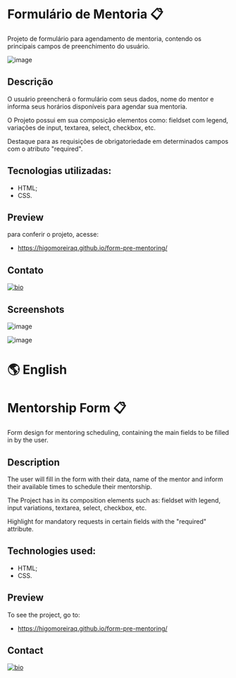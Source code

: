 # Formulário de Mentoria 📋

Projeto de formulário para agendamento de mentoria, contendo os principais campos de preenchimento do usuário.

![image](https://user-images.githubusercontent.com/107502907/191764625-fd399ba3-ff6a-428e-b3e3-0cadb2df9011.png)

## Descrição

O usuário preencherá o formulário com seus dados, nome do mentor e informa seus horários disponíveis para agendar sua mentoria.

O Projeto possui em sua composição elementos como: fieldset com legend, variações de input, textarea, select, checkbox, etc.

Destaque para as requisições de obrigatoriedade em determinados campos com o atributo "required".

## Tecnologias utilizadas:

- HTML;
- CSS.

## Preview

para conferir o projeto, acesse:

- https://higomoreiraq.github.io/form-pre-mentoring/

## Contato

[![bio](https://img.shields.io/badge/bio_higomoreiraq-FF5374?style=for-the-badge&logo=ko-fi&logoColor=white)](https://higomoreiraq.github.io/Bio-Higo-Moreira/)

## Screenshots

![image](https://user-images.githubusercontent.com/107502907/191765180-461c415e-5ddd-47dd-a8cb-23e7ed15e907.png)

![image](https://user-images.githubusercontent.com/107502907/191765018-2c543dfd-95fa-456c-a9af-5ab8afc9abd4.png)


#
# 🌎 English

# Mentorship Form 📋

Form design for mentoring scheduling, containing the main fields to be filled in by the user.

## Description

The user will fill in the form with their data, name of the mentor and inform their available times to schedule their mentorship.

The Project has in its composition elements such as: fieldset with legend, input variations, textarea, select, checkbox, etc.

Highlight for mandatory requests in certain fields with the "required" attribute.

## Technologies used:

- HTML;
- CSS.

## Preview

To see the project, go to:

- https://higomoreiraq.github.io/form-pre-mentoring/

## Contact

[![bio](https://img.shields.io/badge/bio_higomoreiraq-FF5374?style=for-the-badge&logo=ko-fi&logoColor=white)](https://higomoreiraq.github.io/Bio-Higo-Moreira/)
